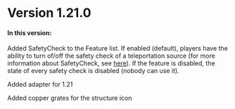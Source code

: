# Version 1.21.0

#### In this version:

Added SafetyCheck to the Feature list.
If enabled (default),
players have the ability to turn of/off the safety check of a teleportation source
(for more information about SafetyCheck, see [here](https://github.com/JasperBouwman/TPort/blob/master/quickStart.md#safety-check-tport-safetycheck-source-state-)).
If the feature is disabled, the state of every safety check is disabled (nobody can use it).

Added adapter for 1.21

Added copper grates for the structure icon